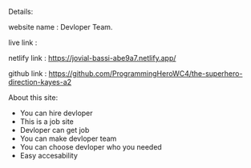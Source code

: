 Details:

website name : Devloper Team.

live link :

netlify link : https://jovial-bassi-abe9a7.netlify.app/

github link : https://github.com/ProgrammingHeroWC4/the-superhero-direction-kayes-a2

About this site:

* You can hire devloper
* This is a job site
* Devloper can get job 
* You can make devloper team 
* You can choose devloper who you needed
* Easy accesability 
